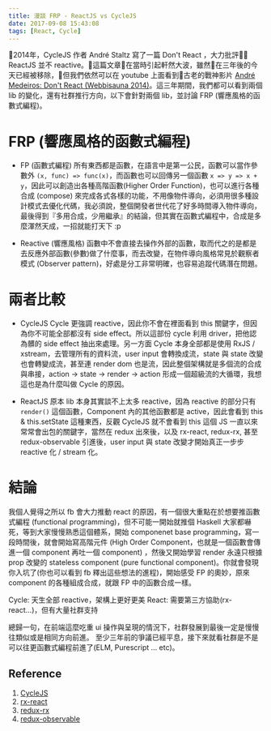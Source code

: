 ```yaml
---
title: 漫談 FRP - ReactJS vs CycleJS 
date: 2017-09-08 15:43:08
tags: [React, Cycle]
---
```


2014年，CycleJS 作者 André Staltz 寫了一篇 Don't React ，大力批評 ReactJS 並不 reactive。這篇文章在當時引起軒然大波，雖然在三年後的今天已經被移除，但我們依然可以在 youtube 上面看到古老的戰神影片 [André Medeiros: Don't React (Webbisauna 2014)](https://www.youtube.com/watch?v=9QObt0SGriI)。這三年期間，我們都可以看到兩個 lib 的變化，還有社群推行方向，以下會針對兩個 lib，並討論 FRP (響應風格的函數式編程)。

# FRP (響應風格的函數式編程)

* FP (函數式編程)
所有東西都是函數，在語言中是第一公民，函數可以當作參數外 ```(x, func) => func(x)```，而函數也可以回傳另一個函數 ```x => y => x + y```，因此可以創造出各種高階函數(Higher Order Function)，也可以進行各種合成 (compose) 來完成各式各樣的功能，不用像物件導向，必須用很多種設計模式去優化代碼，我必須說，整個開發者世代花了好多時間導入物件導向，最後得到『多用合成，少用繼承』的結論，但其實在函數式編程中，合成是多麼渾然天成，一招就能打天下 :p

* Reactive (響應風格)
函數中不會直接去操作外部的函數，取而代之的是都是去反應外部函數(參數)做了什麼事，而去改變，在物件導向風格常見於觀察者模式 (Observer pattern)，好處是分工非常明確，也容易追蹤代碼潛在問題。

# 兩者比較

* CycleJS
Cycle 更強調 reactive，因此你不會在裡面看到 this 關鍵字，但因為你不可能全部都沒有 side effect。所以這部份 cycle 利用 driver，把他認為髒的 side effect 抽出來處理。另一方面 Cycle 本身全部都是使用 RxJS / xstream，去管理所有的資料流，user input 會轉換成流，state 與 state 改變也會轉變成流，甚至連 render dom 也是流，因此整個架構就是多個流的合成與串接，action -> state -> render -> action 形成一個超級流的大循環，我想這也是為什麼叫做 Cycle 的原因。

* ReactJS
原本 lib 本身其實談不上太多 reactive，因為 reactive 的部分只有 ```render()``` 這個函數，Component 內的其他函數都是 active，因此會看到 this & this.setState 這種東西，反觀 CycleJS 就不會看到 this 這個 JS 一直以來常常會出包的關鍵字，當然在 redux 出來後，以及 rx-react, redux-rx, 甚至 redux-observable 引進後，user input 與 state 改變才開始真正一步步 reactive 化 / stream 化。


# 結論
  
我個人覺得之所以 fb 會大力推動 react 的原因，有一個很大重點在於想要推函數式編程 (functional programming)，但不可能一開始就推個 Haskell 大家都嚇死，等到大家慢慢熟悉這個體系，開始 componenet base programming，寫一段時間後，就會開始寫高階元件 (High Order Component，也就是一個函數會傳進一個 component 再吐一個 component) ，然後又開始學習 render 永遠只根據 prop 改變的 stateless component (pure functional component)。你就會發現你入坑了(你也可以看到 fb 釋出這些想法的進程)，開始感受 FP 的奧妙，原來 component 的各種組成合成，就跟 FP 中的函數合成一樣。

Cycle: 天生全部 reactive，架構上更好更美
React: 需要第三方協助(rx-react...)，但有大量社群支持

總歸一句，在前端這麼吃重 ui 操作與呈現的情況下，社群發展到最後一定是慢慢往類似或是相同方向前進。
至少三年前的爭議已經平息，接下來就看社群是不是可以往更函數式編程前進了(ELM, Purescript ... etc)。

## Reference

1. [CycleJS](https://github.com/cyclejs/cyclejs)
2. [rx-react](https://github.com/fdecampredon/rx-react)
3. [redux-rx](https://github.com/acdlite/redux-rx)
4. [redux-observable](https://github.com/redux-observable/redux-observable)
